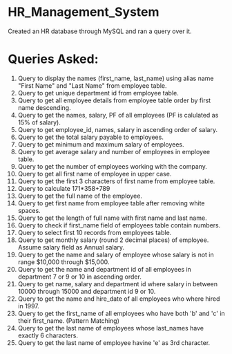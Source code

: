 # HR_Management_System
Created an HR database through MySQL and ran a query over it.

# Queries Asked:
1. Query to display the names (first_name, last_name) using alias name "First Name" and "Last Name" from employee table.
2. Query to get unique department id from employee table.
3. Query to get all employee details from employee table order by first name descending.
4. Query to get the names, salary, PF of all employees (PF is calulated as 15% of salary).
5. Query to get employee_id, names, salary in ascending order of salary.
6. Query to get the total salary payable to employees.
7. Query to get minimum and maximum salary of employees.
8. Query to get average salary and number of employees in employee table.
9. Query to get the number of employees working with the company.
10. Query to get all first name of employee in upper case.
11. Query to get the first 3 characters of first name from employee table.
12. Query to calculate 171*358+789
13. Query to get the full name of the employee.
14. Query to get first name from employee table after removing white spaces.
15. Query to get the length of full name with first name and last name.
16. Query to check if first_name field of employees table contain numbers.
17. Query to select first 10 records from employees table.
18. Query to get monthly salary (round 2 decimal places) of employee. Assume salary field as Annual salary.
19. Query to get the name and salary of employee whose salary is not in range $10,000 through $15,000.
20. Query to get the name and department id of all employees in department 7 or 9 or 10 in ascending order.
21. Query to get name, salary and department id where salary in between 10000 through 15000 and department id 9 or 10.
22. Query to get the name and hire_date of all employees who where hired in 1997.
23. Query to get the first_name of all employees who have both 'b' and 'c' in their first_name. (Pattern Matching)
24. Query to get the last name of employees whose last_names have exactly 6 characters.
25. Query to get the last name of employee havine 'e' as 3rd character.
